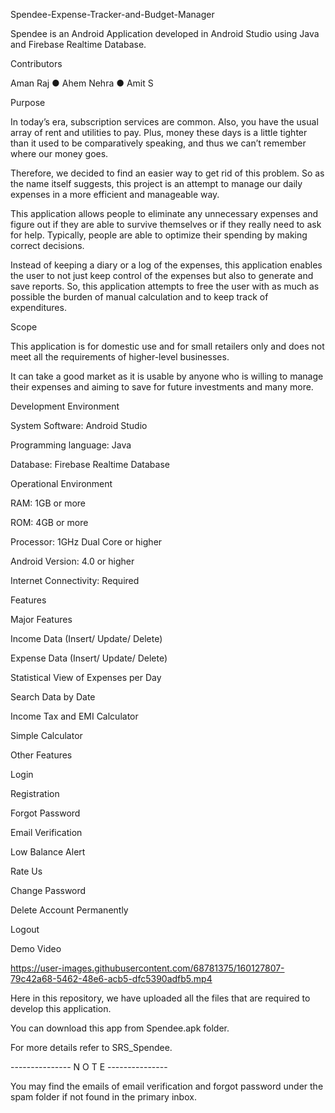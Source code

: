 Spendee-Expense-Tracker-and-Budget-Manager

Spendee is an Android Application developed in Android Studio using Java and Firebase Realtime Database.



Contributors

Aman Raj ● Ahem Nehra ● Amit S

Purpose

In today’s era, subscription services are common. Also, you have the usual array of rent and utilities to pay. Plus, money these days is a little tighter than it used to be comparatively speaking, and thus we can’t remember where our money goes.

Therefore, we decided to find an easier way to get rid of this problem. So as the name itself suggests, this project is an attempt to manage our daily expenses in a more efficient and manageable way.

This application allows people to eliminate any unnecessary expenses and figure out if they are able to survive themselves or if they really need to ask for help. Typically, people are able to optimize their spending by making correct decisions.

Instead of keeping a diary or a log of the expenses, this application enables the user to not just keep control of the expenses but also to generate and save reports. So, this application attempts to free the user with as much as possible the burden of manual calculation and to keep track of expenditures.

Scope

This application is for domestic use and for small retailers only and does not meet all the requirements of higher-level businesses.

It can take a good market as it is usable by anyone who is willing to manage their expenses and aiming to save for future investments and many more.

Development Environment

System Software: Android Studio

Programming language: Java

Database: Firebase Realtime Database

Operational Environment

RAM: 1GB or more

ROM: 4GB or more

Processor: 1GHz Dual Core or higher

Android Version: 4.0 or higher

Internet Connectivity: Required

Features

Major Features

Income Data (Insert/ Update/ Delete)

Expense Data (Insert/ Update/ Delete)

Statistical View of Expenses per Day

Search Data by Date

Income Tax and EMI Calculator

Simple Calculator

Other Features

Login

Registration

Forgot Password

Email Verification

Low Balance Alert

Rate Us

Change Password

Delete Account Permanently

Logout

Demo Video

https://user-images.githubusercontent.com/68781375/160127807-79c42a68-5462-48e6-acb5-dfc5390adfb5.mp4



Here in this repository, we have uploaded all the files that are required to develop this application.

You can download this app from Spendee.apk folder.

For more details refer to SRS_Spendee.

---------------  N  O  T  E  ---------------

You may find the emails of email verification and forgot password under the spam folder if not found in the primary inbox.

